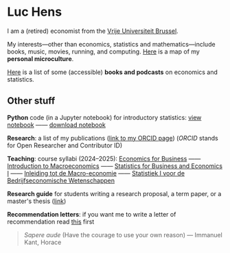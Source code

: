 # Luc Hens

I am a (retired) economist from the [Vrije Universiteit Brussel](http://www.vub.ac.be). 

My interests&mdash;other than economics, statistics and mathematics&mdash;include books, music, movies, running, and computing. [Here](about_me.html) is a map of my **personal microculture**.

[Here](book_recommendations.html) is a list of some (accessible) **books and podcasts** on economics and statistics. 

## Other stuff 

**Python** code (in a Jupyter notebook) for introductory statistics: [view notebook](https://nbviewer.org/github/luc-hens/luc-hens.github.io/blob/main/statistics_i_using_python.ipynb#)  &mdash;&mdash; [download notebook](statistics_i_using_python.ipynb) 

**Research**: a list of my publications ([link to my ORCID page](https://orcid.org/0000-0003-4881-9317)) (*ORCID* stands for Open Researcher and Contributor ID)

**Teaching**: course syllabi (2024&ndash;2025):
 [Economics for Business](economics_for_business_syllabus_2024_2025.pdf) &mdash;&mdash; [Introduction to Macroeconomics](introduction_to_macroeconomics_syllabus_2024_2025.pdf) &mdash;&mdash; [Statistics for Business and Economics I](statistics_i_syllabus_2024_2025.pdf) &mdash;&mdash; [Inleiding tot de Macro-economie](inleiding_tot_de_macro_economie_studiewijzer_2024_2025.pdf) &mdash;&mdash; [Statistiek I voor de Bedrijfseconomische Wetenschappen](statistiek_i_studiewijzer_2024_2025.pdf)

**Research guide** for students writing a research proposal, a term paper, or a master's thesis ([link](guide.html))

**Recommendation letters**: if you want me to write a letter of recommendation read [this](recommendation.html) first 


> *Sapere aude* (Have the courage to use your own reason) &mdash; Immanuel Kant, Horace